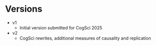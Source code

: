 # Versions
- v1
    - Initial version submitted for CogSci 2025
- v2
    - CogSci rewrites, additional measures of causality and replication
